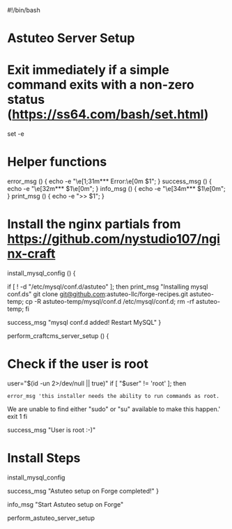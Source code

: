 #!/bin/bash

# Astuteo Server Setup
#

# Exit immediately if a simple command exits with a non-zero status (https://ss64.com/bash/set.html)
set -e

# Helper functions
error_msg () { echo -e "\e[1;31m*** Error:\e[0m $1"; }
success_msg () { echo -e "\e[32m*** $1\e[0m"; }
info_msg () { echo -e "\e[34m*** $1\e[0m"; }
print_msg () { echo -e ">> $1"; }

# Install the nginx partials from https://github.com/nystudio107/nginx-craft
install_mysql_config () {

  if [ ! -d "/etc/mysql/conf.d/astuteo" ]; then
    print_msg "Installing mysql conf.ds"
    git clone git@github.com:astuteo-llc/forge-recipes.git astuteo-temp;
    cp -R astuteo-temp/mysql/conf.d /etc/mysql/conf.d;
    rm -rf astuteo-temp;
  fi

  success_msg "mysql conf.d added! Restart MySQL"
}


perform_craftcms_server_setup () {

  # Check if the user is root
  user="$(id -un 2>/dev/null || true)"
  if [ "$user" != 'root' ]; then

    error_msg 'this installer needs the ability to run commands as root.
We are unable to find either "sudo" or "su" available to make this happen.'
    exit 1
  fi

  success_msg "User is root :-)"

  # Install Steps
  install_mysql_config

  success_msg "Astuteo setup on Forge completed!"
}

info_msg "Start Astuteo setup on Forge"

perform_astuteo_server_setup
